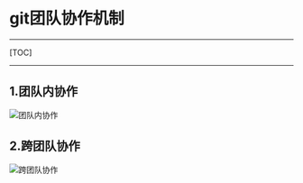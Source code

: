 # git团队协作机制

------

[TOC]

------

## 1.团队内协作

![团队内协作](E:\git笔记\团队内协作.png)

## 2.跨团队协作

![跨团队协作](E:\git笔记\跨团队协作.png)


